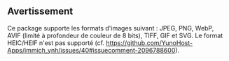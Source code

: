## Avertissement

Ce package supporte les formats d'images suivant : JPEG, PNG, WebP, AVIF (limité à profondeur de couleur de 8 bits), TIFF, GIF et SVG.
Le format HEIC/HEIF n'est pas supporté (cf. https://github.com/YunoHost-Apps/immich_ynh/issues/40#issuecomment-2096788600).
